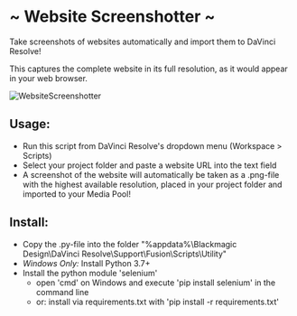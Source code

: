 # ~ Website Screenshotter ~
Take screenshots of websites automatically and import them to DaVinci Resolve!

This captures the complete website in its full resolution, as it would appear in your web browser.

![WebsiteScreenshotter](https://github.com/neezr/Website-Screenshotter-for-DaVinci-Resolve/assets/145998491/e76c2018-7aa8-4063-97af-6b8a76a7b5fd)


## Usage:
- Run this script from DaVinci Resolve's dropdown menu (Workspace > Scripts)
- Select your project folder and paste a website URL into the text field
- A screenshot of the website will automatically be taken as a .png-file with the highest available resolution, placed in your project folder and imported to your Media Pool!

## Install:
- Copy the .py-file into the folder "%appdata%\Blackmagic Design\DaVinci Resolve\Support\Fusion\Scripts\Utility"
- *Windows Only:* Install Python 3.7+
- Install the python module 'selenium'
	- open 'cmd' on Windows and execute 'pip install selenium' in the command line
	- or: install via requirements.txt with 'pip install -r requirements.txt'
